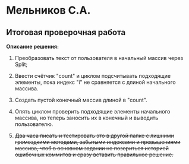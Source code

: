 # Мельников С.А.

## Итоговая проверочная работа

**Описание решения:**

1. Преобразовать текст от пользователя в начальный массив через Split;

2. Ввести счётчик "count" и циклом подсчитывать подходящие элементы, пока индекс "i" не сравняется с длиной начального массива.

3. Создать пустой конечный массив длиной в "count".

4. Опять циклом проверить подходящие элементы начального массива, но теперь заносить их в конечный и выводить пользователю.

5. ~~Два часа писать и тестировать это в другой папке с лишними громоздкими методами, забытыми индексами и превышениями массива, чтоб в основном задании не позориться историей ошибочных коммитов и сразу вставить правильное решение.~~